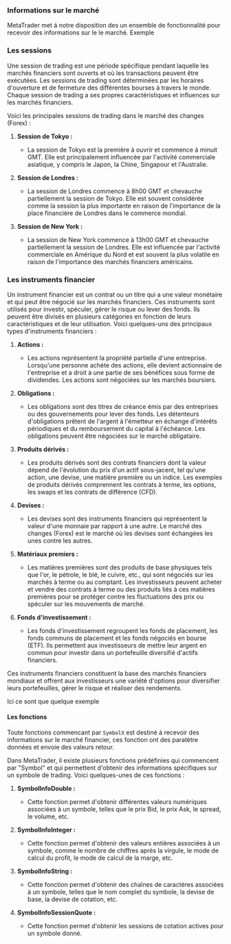 ### Informations sur le marché

MetaTrader met á notre disposition des un ensemble de fonctionnalité pour recevoir des informations sur le le marché. Exemple

### Les sessions

Une session de trading est une période spécifique pendant laquelle les marchés financiers sont ouverts et où les transactions peuvent être exécutées. Les sessions de trading sont déterminées par les horaires d'ouverture et de fermeture des différentes bourses à travers le monde. Chaque session de trading a ses propres caractéristiques et influences sur les marchés financiers.

Voici les principales sessions de trading dans le marché des changes (Forex) :

1. **Session de Tokyo :**
   - La session de Tokyo est la première à ouvrir et commence à minuit GMT. Elle est principalement influencée par l'activité commerciale asiatique, y compris le Japon, la Chine, Singapour et l'Australie.

2. **Session de Londres :**
   - La session de Londres commence à 8h00 GMT et chevauche partiellement la session de Tokyo. Elle est souvent considérée comme la session la plus importante en raison de l'importance de la place financière de Londres dans le commerce mondial.

3. **Session de New York :**
   - La session de New York commence à 13h00 GMT et chevauche partiellement la session de Londres. Elle est influencée par l'activité commerciale en Amérique du Nord et est souvent la plus volatile en raison de l'importance des marchés financiers américains.

### Les instruments financier

Un instrument financier est un contrat ou un titre qui a une valeur monétaire et qui peut être négocié sur les marchés financiers. Ces instruments sont utilisés pour investir, spéculer, gérer le risque ou lever des fonds. Ils peuvent être divisés en plusieurs catégories en fonction de leurs caractéristiques et de leur utilisation. Voici quelques-uns des principaux types d'instruments financiers :

1. **Actions :**
   - Les actions représentent la propriété partielle d'une entreprise. Lorsqu'une personne achète des actions, elle devient actionnaire de l'entreprise et a droit à une partie de ses bénéfices sous forme de dividendes. Les actions sont négociées sur les marchés boursiers.

2. **Obligations :**
   - Les obligations sont des titres de créance émis par des entreprises ou des gouvernements pour lever des fonds. Les détenteurs d'obligations prêtent de l'argent à l'émetteur en échange d'intérêts périodiques et du remboursement du capital à l'échéance. Les obligations peuvent être négociées sur le marché obligataire.

3. **Produits dérivés :**
   - Les produits dérivés sont des contrats financiers dont la valeur dépend de l'évolution du prix d'un actif sous-jacent, tel qu'une action, une devise, une matière première ou un indice. Les exemples de produits dérivés comprennent les contrats à terme, les options, les swaps et les contrats de différence (CFD).

4. **Devises :**
   - Les devises sont des instruments financiers qui représentent la valeur d'une monnaie par rapport à une autre. Le marché des changes (Forex) est le marché où les devises sont échangées les unes contre les autres.

5. **Matériaux premiers :**
   - Les matières premières sont des produits de base physiques tels que l'or, le pétrole, le blé, le cuivre, etc., qui sont négociés sur les marchés à terme ou au comptant. Les investisseurs peuvent acheter et vendre des contrats à terme ou des produits liés à ces matières premières pour se protéger contre les fluctuations des prix ou spéculer sur les mouvements de marché.

6. **Fonds d'investissement :**
   - Les fonds d'investissement regroupent les fonds de placement, les fonds communs de placement et les fonds négociés en bourse (ETF). Ils permettent aux investisseurs de mettre leur argent en commun pour investir dans un portefeuille diversifié d'actifs financiers.

Ces instruments financiers constituent la base des marchés financiers mondiaux et offrent aux investisseurs une variété d'options pour diversifier leurs portefeuilles, gérer le risque et réaliser des rendements.

Ici ce sont que quelque exemple

#### Les fonctions

Toute fonctions commencant par `SymbolX` est destiné á recevoir des informations sur le marché financier, ces fonction ont des paratètre données et envoie des valeurs retour.

Dans MetaTrader, il existe plusieurs fonctions prédéfinies qui commencent par "Symbol" et qui permettent d'obtenir des informations spécifiques sur un symbole de trading. Voici quelques-unes de ces fonctions :

1. **SymbolInfoDouble :**
   - Cette fonction permet d'obtenir différentes valeurs numériques associées à un symbole, telles que le prix Bid, le prix Ask, le spread, le volume, etc.

2. **SymbolInfoInteger :**
   - Cette fonction permet d'obtenir des valeurs entières associées à un symbole, comme le nombre de chiffres après la virgule, le mode de calcul du profit, le mode de calcul de la marge, etc.

3. **SymbolInfoString :**
   - Cette fonction permet d'obtenir des chaînes de caractères associées à un symbole, telles que le nom complet du symbole, la devise de base, la devise de cotation, etc.

4. **SymbolInfoSessionQuote :**
   - Cette fonction permet d'obtenir les sessions de cotation actives pour un symbole donné.
